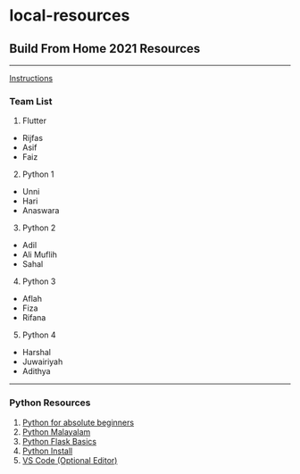 # local-resources

## Build From Home 2021 Resources
---
[Instructions](https://www.notion.so/Build-From-Home-by-TinkerHub-ab27844482524837aed175a57cf560cf)

### Team List
1. Flutter
  - Rijfas
  - Asif 
  - Faiz
2. Python 1
  - Unni
  - Hari
  - Anaswara
3. Python 2
  - Adil
  - Ali Muflih
  - Sahal
4. Python 3
  - Aflah
  - Fiza
  - Rifana
5. Python 4
  - Harshal
  - Juwairiyah
  - Adithya
  
 ---
 ### Python Resources
 1. [Python for absolute beginners](https://youtu.be/rfscVS0vtbw)
 2. [Python Malayalam](https://youtu.be/LP_93bSBwTs)
 3. [Python Flask Basics](https://youtu.be/x_c8pTW8ZUc)
 4. [Python Install](https://www.python.org/downloads/)
 5. [VS Code (Optional Editor)](https://code.visualstudio.com/Download)
